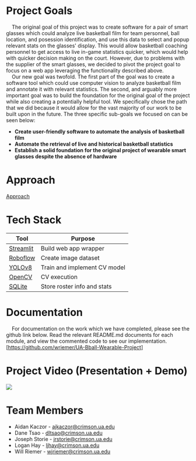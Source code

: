 # Project Goals

  &nbsp;&nbsp;&nbsp;&nbsp;The original goal of this project was to create software for a pair of smart glasses which could analyze live basketball film for team personnel, ball location, and posession identification, and use this data to select and popup relevant stats on the glasses' display. This would allow basketball coaching personnel to get access to live in-game statistics quicker, which would help with quicker decision making on the court. However, due to problems with the supplier of the smart glasses, we decided to pivot the project goal to focus on a web app leveraging the functionality described above. \
  &nbsp;&nbsp;&nbsp;&nbsp;Our new goal was twofold. The first part of the goal was to create a software tool which could use computer vision to analyze basketball film and annotate it with relevant statistics. The second, and arguably more important goal was to build the foundation for the original goal of the project while also creating a potentially helpful tool. We specifically chose the path that we did because it would allow for the vast majority of our work to be built upon in the future. The three specific sub-goals we focused on can be seen below:

  * **Create user-friendly software to automate the analysis of basketball film**
  * **Automate the retrieval of live and historical basketball statistics**
  * **Establish a solid foundation for the original project of wearable smart glasses despite the absence of hardware**


# Approach

[Approach](/UA-Bball-Wearable-Project/sprint)


# Tech Stack

| Tool       | Purpose     |
|------------|-------------|
| [Streamlit](https://streamlit.io/) | Build web app wrapper |
| [Roboflow](https://roboflow.com/)  | Create image dataset |
| [YOLOv8](https://ultralytics.com/yolov8) | Train and implement CV model |
| [OpenCV](https://opencv.org/)      | CV execution |
| [SQLite](https://sqlite.org/)      | Store roster info and stats |



# Documentation

  &nbsp;&nbsp;&nbsp;&nbsp;For documentation on the work which we have completed, please see the github link below. Read the relevant README.md documents for each module, and view the commented code to see our implementation.
[https://github.com/wriemer/UA-Bball-Wearable-Project]


# Project Video (Presentation + Demo)

[![](https://img.youtube.com/vi/OxT2fUXyXGc/0.jpg)](https://www.youtube.com/watch?v=OxT2fUXyXGc)


# Team Members

- Aidan Kaczor - ajkaczor@crimson.ua.edu
- Dane Tsao - dltsao@crimson.ua.edu
- Joseph Storie - jrstorie@crimson.ua.edu
- Logan Hay - ljhay@crimson.ua.edu
- Will Riemer - wjriemer@crimson.ua.edu
